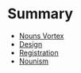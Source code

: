 # Summary

- [Nouns Vortex](./chapter_1.md)
- [Design](./chapter_2.md)
- [Registration](./chapter_3.md)
- [Nounism](./chapter_4.md)
